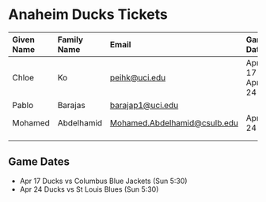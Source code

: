 # Anaheim Ducks Tickets

| Given Name | Family Name | Email | Game Date |
| :--        | :--         | :--   | :--       |
| Chloe      | Ko          | peihk@uci.edu | April 17 or April 24|
| Pablo      | Barajas     | barajap1@uci.edu | |
| Mohamed    | Abdelhamid  | Mohamed.Abdelhamid@csulb.edu | Apr 24 |
|            |             |                  | |
|            |             |                  | |

## Game Dates

* Apr 17 Ducks vs Columbus Blue Jackets (Sun 5:30)
* Apr 24 Ducks vs St Louis Blues (Sun 5:30)
